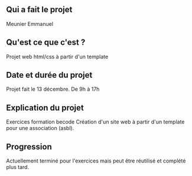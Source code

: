 ## Qui a fait le projet
Meunier Emmanuel

## Qu'est ce que c'est ? 
Projet web html/css à partir d'un template

## Date et durée du projet 
Projet fait le 13 décembre.
De 9h à 17h

## Explication du projet
Exercices formation becode
Création d'un site web à partir d'un template pour une association (asbl).


## Progression
Actuellement terminé pour l'exercices mais peut être réutilisé et complété plus tard.


